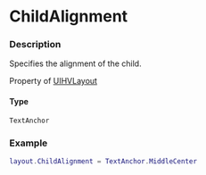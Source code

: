 # ChildAlignment
### Description
Specifies the alignment of the child.

Property of [UIHVLayout](/classes/UIHVLayout/)

#### Type
`TextAnchor`

### Example
```lua
layout.ChildAlignment = TextAnchor.MiddleCenter
```
